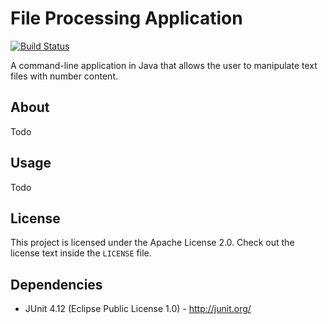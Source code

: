 # File Processing Application

[![Build Status](https://travis-ci.org/atanasg/file-processing-application.svg?branch=master)](https://travis-ci.org/atanasg/file-processing-application)

A command-line application in Java that allows the user to manipulate text files with number content.

## About
Todo

## Usage
Todo

## License
This project is licensed under the Apache License 2.0. Check out the license text inside  the `LICENSE` file.

## Dependencies
* JUnit 4.12 (Eclipse Public License 1.0) - http://junit.org/
